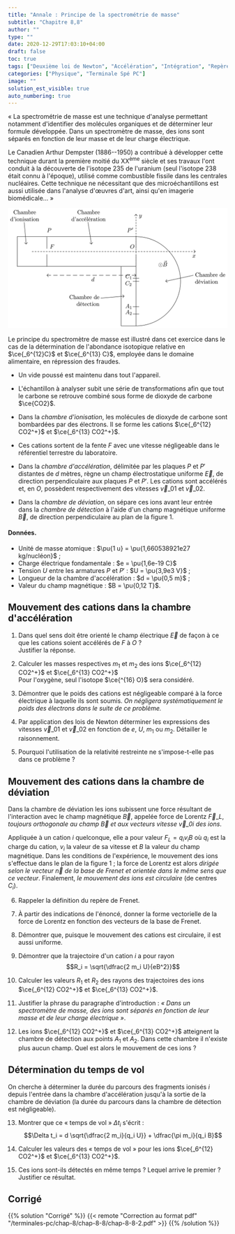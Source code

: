 ```yaml
---
title: "Annale : Principe de la spectrométrie de masse"
subtitle: "Chapitre 8,8"
author: ""
type: ""
date: 2020-12-29T17:03:10+04:00
draft: false
toc: true
tags: ["Deuxième loi de Newton", "Accélération", "Intégration", "Repère de Frenet", "Accélération normale", "Rayon de courbure", "Champ électrique", "Force électrique"]
categories: ["Physique", "Terminale Spé PC"]
image: ""
solution_est_visible: true
auto_numbering: true
---
```


«&nbsp;La spectrométrie de masse est une technique d'analyse permettant notamment d'identifier des molécules organiques et de déterminer leur formule développée. Dans un spectromètre de masse, des ions sont séparés en fonction de leur masse et de leur charge électrique.

Le Canadien Arthur Dempster (1886--1950) a contribué à développer cette technique durant la première moitié du XX<sup>ème</sup> siècle et ses travaux l'ont conduit à la découverte de l'isotope 235 de l'uranium (seul l'isotope 238 était connu à l'époque), utilisé comme combustible fissile dans les centrales nucléaires. Cette technique ne nécessitant que des microéchantillons est aussi utilisée dans l'analyse d'œuvres d'art, ainsi qu'en imagerie biomédicale\...&nbsp;»

<img src="/terminales-pc/chap-8/chap-8-8/chap-8-8-1.png" alt="" width="" />

Le principe du spectromètre de masse est illustré dans cet exercice dans le cas de la détermination de l'abondance isotopique relative en $\ce{_6^{12}C}$ et $\ce{_6^{13} C}$, employée dans le domaine alimentaire, en répression des fraudes.

- Un vide poussé est maintenu dans tout l'appareil.

- L'échantillon à analyser subit une série de transformations afin que tout le carbone se retrouve combiné sous forme de dioxyde de carbone $\ce{CO2}$.

- Dans la *chambre d'ionisation*, les molécules de dioxyde de carbone sont bombardées par des électrons. Il se forme les cations $\ce{_6^{12} CO2^+}$ et $\ce{_6^{13} CO2^+}$.

- Ces cations sortent de la fente $F$ avec une vitesse négligeable dans le référentiel terrestre du laboratoire.

- Dans la *chambre d'accélération*, délimitée par les plaques $P$ et $P'$ distantes de $d$ mètres, règne un champ électrostatique uniforme $\vec{E}$, de direction perpendiculaire aux plaques $P$ et $P'$. Les cations sont accélérés et, en $O$, possèdent respectivement des vitesses $\vec{v}\_{01}$ et $\vec{v}\_{02}$.

- Dans la *chambre de déviation*, on sépare ces ions avant leur entrée dans la *chambre de détection* à l'aide d'un champ magnétique uniforme $\vec{B}$, de direction perpendiculaire au plan de la figure 1.

#### Données.

- Unité de masse atomique : $\pu{1 u} = \pu{1,660538921e27 kg/nucléon}$ ; 
- Charge électrique fondamentale : $e = \pu{1,6e-19 C}$ 
- Tension $U$ entre les armatures $P$ et $P'$ : $U = \pu{3,9e3 V}$ ; 
- Longueur de la chambre d'accélération : $d = \pu{0,5 m}$ ;
- Valeur du champ magnétique : $B = \pu{0,12 T}$.

## Mouvement des cations dans la chambre d'accélération

1. Dans quel sens doit être orienté le champ électrique $\vec{E}$ de façon à ce que les cations soient accélérés de $F$ à $O$ ?\
Justifier la réponse.

2. Calculer les masses respectives $m_1$ et $m_2$ des ions $\ce{_6^{12} CO2^+}$ et $\ce{_6^{13} CO2^+}$\
Pour l'oxygène, seul l'isotope $\ce{^{16} O}$ sera considéré.

3. Démontrer que le poids des cations est négligeable comparé à la force électrique à laquelle ils sont soumis. *On négligera systématiquement le poids des électrons dans le suite de ce problème.*

4. Par application des lois de Newton déterminer les expressions des vitesses $\vec{v}\_{01}$ et $\vec{v}\_{02}$ en fonction de $e$, $U$, $m_1$ ou $m_2$. Détailler le raisonnement.

5. Pourquoi l'utilisation de la relativité restreinte ne s'impose-t-elle pas dans ce problème ?

## Mouvement des cations dans la chambre de déviation

Dans la chambre de déviation les ions subissent une force résultant de l'interaction avec le champ magnétique $\vec{B}$, appelée force de Lorentz $\vec{F}\_L$, *toujours orthogonale au champ $\vec{B}$ et aux vecteurs vitesse $\vec{v}\_{0 i}$ des ions*.

Appliquée à un cation $i$ quelconque, elle a pour valeur $F_L = q_i v_i B$ où $q_i$ est la charge du cation, $v_i$ la valeur de sa vitesse et $B$ la valeur du champ magnétique. Dans les conditions de l'expérience, le mouvement des ions s'effectue dans le plan de la figure 1 ; la force de Lorentz est alors *dirigée selon le vecteur $\vec{n}$ de la base de Frenet et orientée dans le même sens que ce vecteur*. Finalement, *le mouvement des ions est circulaire* (de centres $C_i$).

6. Rappeler la définition du repère de Frenet.

7. À partir des indications de l'énoncé, donner la forme vectorielle de la force de Lorentz en fonction des vecteurs de la base de Frenet.

8. Démontrer que, puisque le mouvement des cations est circulaire, il est aussi uniforme.

9. Démontrer que la trajectoire d'un cation $i$ a pour rayon $$R_i = \sqrt{\dfrac{2 m_i U}{eB^2}}$$

10. Calculer les valeurs $R_1$ et $R_2$ des rayons des trajectoires des ions $\ce{_6^{12} CO2^+}$ et $\ce{_6^{13} CO2^+}$.

11. Justifier la phrase du paragraphe d'introduction : *«&nbsp;Dans un spectromètre de masse, des ions sont séparés en fonction de leur masse et de leur charge électrique&nbsp;»*.

12. Les ions $\ce{_6^{12} CO2^+}$ et $\ce{_6^{13} CO2^+}$ atteignent la chambre de détection aux points $A_1$ et $A_2$. Dans cette chambre il n'existe plus aucun champ. Quel est alors le mouvement de ces ions ?

## Détermination du temps de vol

On cherche à déterminer la durée du parcours des fragments ionisés $i$ depuis l'entrée dans la chambre d'accélération jusqu'à la sortie de la chambre de déviation (la durée du parcours dans la chambre de détection est négligeable).

13. Montrer que ce «&nbsp;temps de vol&nbsp;» $\Delta t_i$ s'écrit : $$\Delta t_i = d \sqrt{\dfrac{2 m_i}{q_i U}} + \dfrac{\pi m_i}{q_i B}$$

14. Calculer les valeurs des «&nbsp;temps de vol&nbsp;» pour les ions $\ce{_6^{12} CO2^+}$ et $\ce{_6^{13} CO2^+}$.

15. Ces ions sont-ils détectés en même temps ? Lequel arrive le premier ? Justifier ce résultat.

[^1]: *Subtitle:* DM 02

## Corrigé

{{% solution "Corrigé" %}}
{{< remote "Correction au format pdf" "/terminales-pc/chap-8/chap-8-8/chap-8-8-2.pdf" >}}
{{% /solution %}}
